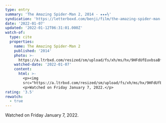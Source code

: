 ```yaml
---
type: entry
summary: 'The Amazing Spider-Man 2, 2014 - ★★★½'
syndication: 'https://letterboxd.com/benji/film/the-amazing-spider-man-2/1/'
date: '2022-01-07'
updated: '2022-01-12T06:31:01.000Z'
watch-of:
  type: cite
  properties:
    name: The Amazing Spider-Man 2
    published: '2014'
    photo: >-
      https://a.ltrbxd.com/resized/sm/upload/fs/xh/ms/hx/9HFdUfEuvbsaBfroPZNeDiA9W9-0-500-0-750-crop.jpg?k=9688987fe1
    watched-date: '2022-01-07'
    content:
      html: >-
        <p><img
        src="https://a.ltrbxd.com/resized/sm/upload/fs/xh/ms/hx/9HFdUfEuvbsaBfroPZNeDiA9W9-0-500-0-750-crop.jpg?k=9688987fe1"/></p>
        <p>Watched on Friday January 7, 2022.</p>
rating: '3.5'
rewatch:
  - true
---
```

Watched on Friday January 7, 2022.
